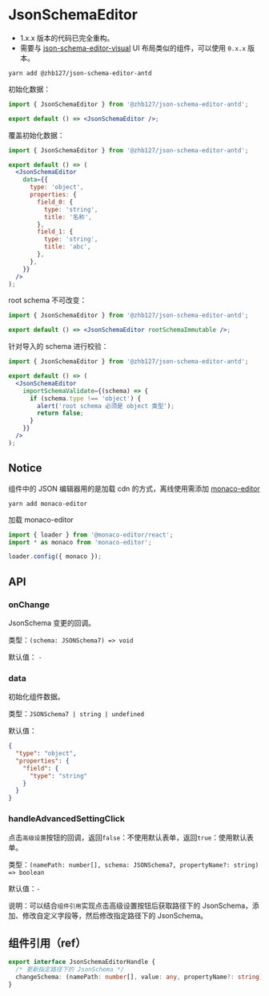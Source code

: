 # JsonSchemaEditor

- 1.x.x 版本的代码已完全重构。
- 需要与 [json-schema-editor-visual](https://github.com/Open-Federation/json-schema-editor-visual) UI 布局类似的组件，可以使用
  `0.x.x` 版本。

```shell
yarn add @zhb127/json-schema-editor-antd
```

初始化数据：

```jsx
import { JsonSchemaEditor } from '@zhb127/json-schema-editor-antd';

export default () => <JsonSchemaEditor />;
```

覆盖初始化数据：

```jsx
import { JsonSchemaEditor } from '@zhb127/json-schema-editor-antd';

export default () => (
  <JsonSchemaEditor
    data={{
      type: 'object',
      properties: {
        field_0: {
          type: 'string',
          title: '名称',
        },
        field_1: {
          type: 'string',
          title: 'abc',
        },
      },
    }}
  />
);
```

root schema 不可改变：

```jsx
import { JsonSchemaEditor } from '@zhb127/json-schema-editor-antd';

export default () => <JsonSchemaEditor rootSchemaImmutable />;
```

针对导入的 schema 进行校验：

```jsx
import { JsonSchemaEditor } from '@zhb127/json-schema-editor-antd';

export default () => (
  <JsonSchemaEditor
    importSchemaValidate={(schema) => {
      if (schema.type !== 'object') {
        alert('root schema 必须是 object 类型');
        return false;
      }
    }}
  />
);
```

## Notice

组件中的 JSON 编辑器用的是加载 cdn 的方式，离线使用需添加 [monaco-editor](https://github.com/microsoft/monaco-editor)

```shell
yarn add monaco-editor
```

加载 monaco-editor

```jsx ｜ pure
import { loader } from '@monaco-editor/react';
import * as monaco from 'monaco-editor';

loader.config({ monaco });
```

## API

### onChange

JsonSchema 变更的回调。

类型：`(schema: JSONSchema7) => void`

默认值： `-`

### data

初始化组件数据。

类型：`JSONSchema7 | string | undefined`

默认值：

```json
{
  "type": "object",
  "properties": {
    "field": {
      "type": "string"
    }
  }
}
```

### handleAdvancedSettingClick

点击`高级设置`按钮的回调，返回`false`：不使用默认表单，返回`true`：使用默认表单。

类型：`(namePath: number[], schema: JSONSchema7, propertyName?: string) => boolean`

默认值：`-`

说明：可以结合`组件引用`实现点击高级设置按钮后获取路径下的 JsonSchema，添加、修改自定义字段等，然后修改指定路径下的 JsonSchema。

## 组件引用（ref）

```ts
export interface JsonSchemaEditorHandle {
  /* 更新指定路径下的 JsonSchema */
  changeSchema: (namePath: number[], value: any, propertyName?: string) => void;
}
```
